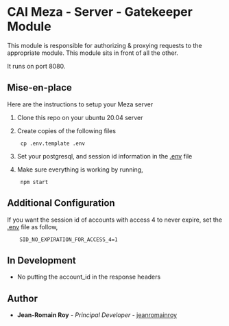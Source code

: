 # CAI Meza - Server - Gatekeeper Module

This module is responsible for authorizing & proxying requests to the appropriate module. This module sits in front of all the other. 

It runs on port 8080. 


## Mise-en-place

Here are the instructions to setup your Meza server

1. Clone this repo on your ubuntu 20.04 server

2. Create copies of the following files

        cp .env.template .env

3. Set your postgresql, and session id information in the [.env](./.env) file

4. Make sure everything is working by running,

        npm start


## Additional Configuration

If you want the session id of accounts with access 4 to never expire, set the [.env](./.env) file as follow, 

        SID_NO_EXPIRATION_FOR_ACCESS_4=1

## In Development

- No putting the account_id in the response headers


## Author

* **Jean-Romain Roy** - *Principal Developer* - [jeanromainroy](https://github.com/jeanromainroy)
